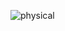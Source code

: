 
![physical](https://github.com/310581003/IC-Lab/assets/145360863/6e79f0b6-2e21-4a6a-89a6-60d91a1213e0)

